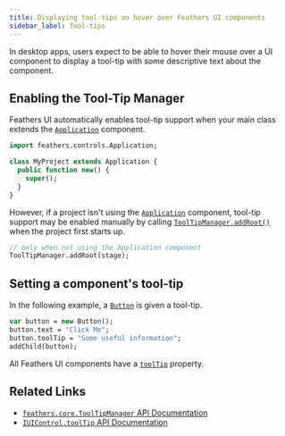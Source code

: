 ```yaml
---
title: Displaying tool-tips on hover over Feathers UI components
sidebar_label: Tool-tips
---
```


In desktop apps, users expect to be able to hover their mouse over a UI component to display a tool-tip with some descriptive text about the component.

## Enabling the Tool-Tip Manager

Feathers UI automatically enables tool-tip support when your main class extends the [`Application`](./application.md) component.

```haxe
import feathers.controls.Application;

class MyProject extends Application {
  public function new() {
    super();
  }
}
```

However, if a project isn't using the [`Application`](./application.md) component, tool-tip support may be enabled manually by calling [`ToolTipManager.addRoot()`](https://api.feathersui.com/current/feathers/core/ToolTipManager.html#addRoot) when the project first starts up.

```haxe
// only when not using the Application component
ToolTipManager.addRoot(stage);
```

## Setting a component's tool-tip

In the following example, a [`Button`](./button.md) is given a tool-tip.

```haxe
var button = new Button();
button.text = "Click Me";
button.toolTip = "Some useful information";
addChild(button);
```

All Feathers UI components have a [`toolTip`](https://api.feathersui.com/current/feathers/core/IUIControl.html#toolTip) property.

## Related Links

- [`feathers.core.ToolTipManager` API Documentation](https://api.feathersui.com/current/feathers/core/ToolTipManager.html)
- [`IUIControl.toolTip` API Documentation](https://api.feathersui.com/current/feathers/core/IUIControl.html#toolTip)
